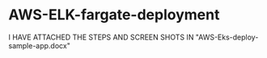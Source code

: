 ﻿# AWS-ELK-fargate-deployment
I HAVE ATTACHED THE STEPS AND SCREEN SHOTS IN "AWS-Eks-deploy-sample-app.docx"
